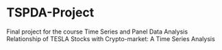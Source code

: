 # TSPDA-Project
Final project for the course Time Series and Panel Data Analysis
Relationship of TESLA Stocks with Crypto-market: A Time Series Analysis
